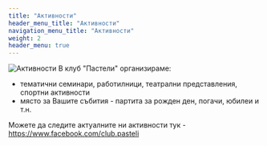 ```yaml
---
title: "Активности"
header_menu_title: "Активности"
navigation_menu_title: "Активности"
weight: 2
header_menu: true
---
```

![Активности](images/services.jpg)
В клуб "Пастели" организираме:

- тематични семинари, работилници, театрални представления, спортни активности
- място за Вашите събития - партита за рожден ден, погачи, юбилеи и т.н.

Можете да следите актуалните ни активности тук - https://www.facebook.com/club.pasteli
